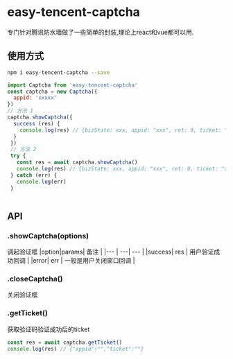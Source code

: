 # easy-tencent-captcha
专门针对腾讯防水墙做了一些简单的封装,理论上react和vue都可以用.
## 使用方式
```bash
npm i easy-tencent-captcha --save
```
```javascript
import Captcha from 'easy-tencent-captcha'
const captcha = new Captcha({
  appId: 'xxxxx'
})
// 方法 1
captcha.showCaptcha({
  success (res) {
    console.log(res) // {bizState: xxx, appid: "xxx", ret: 0, ticket: "xxx", randstr: "xxx"}
  }
 })
 // 方法 2
 try {
   const res = await captcha.showCaptcha()
   console.log(res) // {bizState: xxx, appid: "xxx", ret: 0, ticket: "xxx", randstr: "xxx"}
 } catch (err) {
   console.log(err)
 }
 
```

## API
### .showCaptcha(options)
调起验证框
|option|params| 备注 |
|--- | ---| --- |
|success| res | 用户验证成功回调 |
|error| err | 一般是用户关闭窗口回调 |

### .closeCaptcha()
关闭验证框

### .getTicket()
获取验证码验证成功后的ticket
```JavaScript
const res = await captcha.getTicket()
console.log(res) // {"appid":"","ticket":""}
```